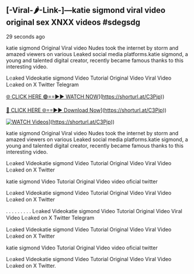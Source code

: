 ## [-Viral-🌶-Link-]—katie sigmond viral video original sex XNXX videos #sdegsdg

29 seconds ago

katie sigmond Original Viral video Nudes took the internet by storm and amazed viewers on various Leaked social media platforms.katie sigmond, a young and talented digital creator, recently became famous thanks to this interesting video.

L𝚎aked Videokatie sigmond Video Tutorial Original Video Viral Video L𝚎aked on X Twitter Telegram

[🌐 CLICK HERE 🟢==►► WATCH NOW](https://i.imgur.com/dJHk4Zq.gif)](https://shorturl.at/C3Pjp))

[🔴 CLICK HERE 🌐==►► Download Now](https://i.imgur.com/dJHk4Zq.gif)](https://shorturl.at/C3Pjp))

[![WATCH Videos](https://i.imgur.com/dJHk4Zq.gif)](https://i.imgur.com/dJHk4Zq.gif)](https://shorturl.at/C3Pjp))

katie sigmond Original Viral video Nudes took the internet by storm and amazed viewers on various Leaked social media platforms.katie sigmond, a young and talented digital creator, recently became famous thanks to this interesting video.

L𝚎aked Videokatie sigmond Video Tutorial Original Video Viral Video L𝚎aked on X Twitter

katie sigmond Video Tutorial Original Video video oficial twitter

L𝚎aked Videokatie sigmond Video Tutorial Original Video Viral Video L𝚎aked on X Twitter

. . . . . . . . . L𝚎aked Videokatie sigmond Video Tutorial Original Video Viral Video L𝚎aked on X Twitter Telegram

L𝚎aked Videokatie sigmond Video Tutorial Original Video Viral Video L𝚎aked on X Twitter

katie sigmond Video Tutorial Original Video video oficial twitter

L𝚎aked Videokatie sigmond Video Tutorial Original Video Viral Video L𝚎aked on X Twitter.